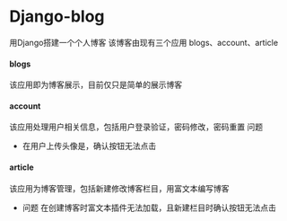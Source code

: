 # Django-blog
用Django搭建一个个人博客
该博客由现有三个应用 blogs、account、article
#### blogs
该应用即为博客展示，目前仅只是简单的展示博客
#### account
该应用处理用户相关信息，包括用户登录验证，密码修改，密码重置
问题
* 在用户上传头像是，确认按钮无法点击
#### article
该应用为博客管理，包括新建修改博客栏目，用富文本编写博客
* 问题
在创建博客时富文本插件无法加载，且新建栏目时确认按钮无法点击
